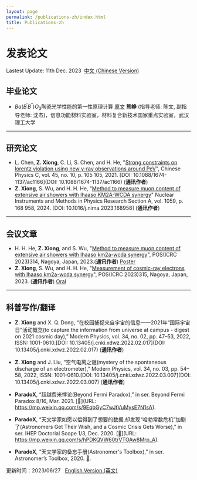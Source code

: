 ```yaml
---
layout: page
permalink: /publications-zh/index.html
title: Publications-zh
---
```

# 发表论文

Lastest Update: 11th Dec. 2023&nbsp;  [中文 (Chinese Version)](https://easel7.github.io/publications-zh/)

## 毕业论文

- $Ba(B^{\prime}B^{\prime\prime})O_{3}$陶瓷光学性能的第一性原理计算 [原文](https://easel7.github.io/blob/main/mypaper/thesis/BEng_Thesis.pdf) **熊峥** (指导老师: 陈文, 副指导老师: 沈杰)，信息功能材料实验室，材料复合新技术国家重点实验室，武汉理工大学

---

## 研究论文

- L. Chen, **Z. Xiong**, C. Li, S. Chen, and H. He, "[Strong constraints on lorentz violation using new γ-ray observations around PeV](https://easel7.github.io/blob/main/mypaper/journal/20210622_CPC.pdf)", Chinese Physics C, vol. 45, no. 10, p. 105 105, 2021. [DOI: 10.1088/1674-1137/ac1166](DOI: 10.1088/1674-1137/ac1166) (**通讯作者**)
- **Z. Xiong**, S. Wu, and H. H. He,  "[Method to measure muon content of extensive air showers with lhaaso KM2A-WCDA synergy](https://easel7.github.io/blob/main/mypaper/journal/20231127_NIMA.pdf)" Nuclear Instruments and Methods in Physics Research Section A, vol. 1059, p. 168 958, 2024. [DOI: 10.1016/j.nima.2023.168958] (**通讯作者**)
---

## 会议文章

- H. H. He, **Z. Xiong**, and S. Wu, "[Method to measure muon content of extensive air showers with lhaaso km2a-wcda synergy](https://easel7.github.io/blob/main/mypaper/conference/ICRC2023_314.pdf)", POS(ICRC 2023)314, Nagoya, Japan, 2023.(**通讯作者**) [Poster](https://easel7.github.io/blob/main/mypaper/slides/Nagoya_Poster.pdf)
- **Z. Xiong**, S. Wu, and H. H. He, "[Measurement of cosmic-ray electrons with lhaaso km2a-wcda synergy](https://easel7.github.io/blob/main/mypaper/conference/ICRC2023_315.pdf)",  POS(ICRC 2023)315, Nagoya, Japan, 2023. (**通讯作者**) [Oral](https://easel7.github.io/blob/main/mypaper/slides/Nagoya_Oral.pdf)

---

## 科普写作/翻译

- **Z. Xiong** and X. Q. Dong, “在校园捕捉来自宇宙的信息——2021年“国际宇宙日”活动概览(to capture the information from universe at campus - digest on 2021 cosmic day),” Modern Physics, vol. 34, no. 02, pp. 47–53, 2022, ISSN: 1001-0610.[DOI: 10.13405/j.cnki.xdwz.2022.02.017](DOI: 10.13405/j.cnki.xdwz.2022.02.017) (**通讯作者**)
- **Z. Xiong** and J. Liu, “空气电离之谜(mystery of the spontaneous discharge of an electrometer),” Modern Physics, vol. 34, no. 03, pp. 54–58, 2022, ISSN: 1001-0610.[DOI: 10.13405/j.cnki.xdwz.2022.03.007](DOI: 10.13405/j.cnki.xdwz.2022.03.007) (**通讯作者**)

- **ParadoX**, “超越费米悖论(Beyond Fermi Paradox),” in ser. Beyond Fermi Paradox 8/16, Mar. 2021. [🔗](URL: https://mp.weixin.qq.com/s/9EqbGyC7wJtVuMysE7N1sA).
- **ParadoX**, “天文学家如愿以偿得到了想要的数据,却发现“哈勃常数危机”加剧了(Astronomers Get Their Wish, and a Cosmic Crisis Gets Worse),” in ser. IHEP Doctorial Scope 1/3, Dec. 2020. [🔗](URL: https://mp.weixin.qq.com/s/hPDKQVW60trVTOAw8Mrp_A).
- **ParadoX**, “天文学家的备忘手册(Astronomer's Toolbox),” in ser. Astronomer’s Toolbox, 2020. [🔗](URL:https://mp.weixin.qq.com/s/l0kYWIsxJZn-FotJNb-BAA).

更新时间：2023/06/27 &nbsp;  [English Version (英文)](https://easel7.github.io/publications/)
